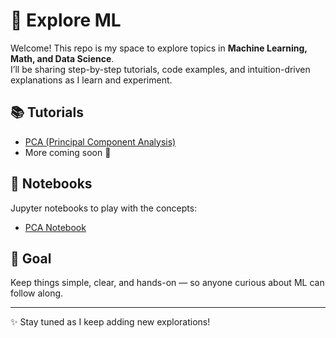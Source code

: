 # 🌱 Explore ML  

Welcome! This repo is my space to explore topics in **Machine Learning, Math, and Data Science**.  
I’ll be sharing step-by-step tutorials, code examples, and intuition-driven explanations as I learn and experiment.  

## 📚 Tutorials
- [PCA (Principal Component Analysis)](tutorials/pca.md)  
- More coming soon 🚀  

## 📓 Notebooks
Jupyter notebooks to play with the concepts:  
- [PCA Notebook](notebooks/pca.ipynb)  

## 🎯 Goal
Keep things simple, clear, and hands-on — so anyone curious about ML can follow along.  

---

✨ Stay tuned as I keep adding new explorations!
